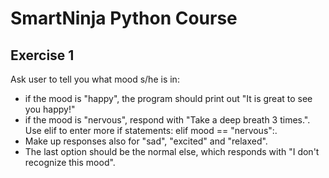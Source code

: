 # SmartNinja Python Course
## Exercise 1

Ask user to tell you what mood s/he is in:

- if the mood is "happy", the program should print out "It is great to see you happy!"
- if the mood is "nervous", respond with "Take a deep breath 3 times.". Use elif to enter more if statements: elif mood == "nervous":.
- Make up responses also for "sad", "excited" and "relaxed".
- The last option should be the normal else, which responds with "I don't recognize this mood".
